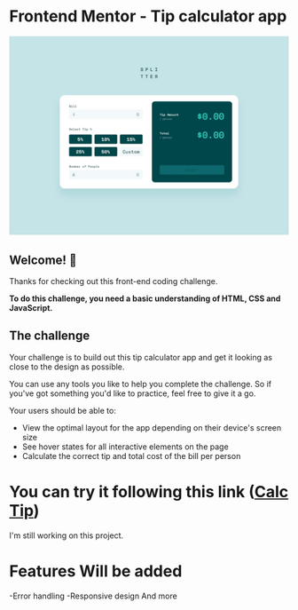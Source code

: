# Frontend Mentor - Tip calculator app

![Design preview for the Tip calculator app coding challenge](./design/desktop-design-empty.jpg)

## Welcome! 👋

Thanks for checking out this front-end coding challenge.

**To do this challenge, you need a basic understanding of HTML, CSS and JavaScript.**

## The challenge

Your challenge is to build out this tip calculator app and get it looking as close to the design as possible.

You can use any tools you like to help you complete the challenge. So if you've got something you'd like to practice, feel free to give it a go.

Your users should be able to:

- View the optimal layout for the app depending on their device's screen size
- See hover states for all interactive elements on the page
- Calculate the correct tip and total cost of the bill per person

# You can try it following this link ([Calc Tip](https://ahmadjkff.github.io/tip-calculator/))

I'm still working on this project.

# Features Will be added

-Error handling
-Responsive design
And more
